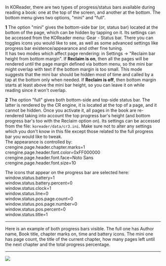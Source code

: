 In KOReader, there are two types of progress/status bars available during reading a book: one at the top of the screen, and another at the bottom. The bottom menu gives two options, "mini" and "full".

**1** The option "mini" gives the bottom-side bar (or, status bar) located at the bottom of the page, which can be hidden by tapping on it. Its settings can be accessed from the KOReader menu: Gear - Status bar. There you can toggles icons you would like to see, as well as some advanced settings like progress bar existence/appearance and other fine tuning. \
It has two modes which affect page rendering: in Settings -> "Reclaim bar height from bottom margin". If **Reclaim is on**, then all the pages will be rendered until the page margin defined via bottom menu, so the mini bar might overlap with text if the bottom margin is too small. This mode suggests that the mini bar should be hidden most of time and called by a tap at the bottom only when needed. If **Reclaim is off**, then bottom margin starts at least above the mini bar height, so you can leave it on while reading since it won't overlap.

**2** The option "full" gives both bottom-side and top-side status bar. The latter is rendered by the CR engine, it is located at the top of a page, and it cannot be hidden. Once you activate it, all pages in the book are re-rendered taking into account the top progress bar's height (and bottom progress bar's too with the Reclaim option on). 
Its settings can be accessed from the file: `koreader/data/cr3.ini`.
Make sure not to alter any settings which you don't know in this file except those related to the full progress bar you would like to tweak. \
The appearance is controlled by: \
crengine.page.header.chapter.marks=1 \
crengine.page.header.font.color=0xFF000000 \
crengine.page.header.font.face=Noto Sans \
crengine.page.header.font.size=10

The icons that appear on the progress bar are selected here: \
window.status.battery=1 \
window.status.battery.percent=0 \
window.status.clock=1 \
window.status.line=0 \
window.status.pos.page.count=0 \
window.status.pos.page.number=0 \
window.status.pos.percent=0 \
window.status.title=1

***

Here is an example of both progress bars visible. The full one has Author name, Book title, chapter marks on, time and battery icons. The mini one has page count, the title of the current chapter, how many pages left until the next chapter and the total progress percentage.
***
![](https://i.imgur.com/dMcmNcD.png) 